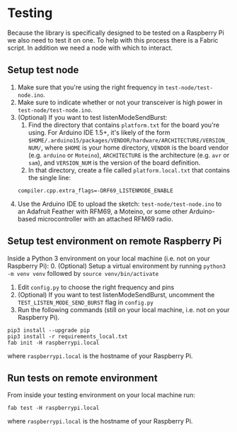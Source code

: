 # Testing
Because the library is specifically designed to be tested on a Raspberry Pi we also need to test it on one. To help with this process there is a Fabric script. In addition we need a node with which to interact.


## Setup test node
1. Make sure that you're using the right frequency in ```test-node/test-node.ino```.
2. Make sure to indicate whether or not your transceiver is high power in ```test-node/test-node.ino```.
3. (Optional) If you want to test listenModeSendBurst:
    1. Find the directory that contains ```platform.txt``` for the board you're using. For Arduino IDE 1.5+, it's likely of the form ```$HOME/.arduino15/packages/VENDOR/hardware/ARCHITECTURE/VERSION_NUM/```, where ```$HOME``` is your home directory, ```VENDOR``` is the board vendor (e.g. ```arduino``` or ```Moteino```), ```ARCHITECTURE``` is the architecture (e.g. ```avr``` or ```sam```), and ```VERSION_NUM``` is the version of the board definition.
    2. In that directory, create a file called ```platform.local.txt``` that contains the single line:
    ```
    compiler.cpp.extra_flags=-DRF69_LISTENMODE_ENABLE
    ```
4. Use the Arduino IDE to upload the sketch: ```test-node/test-node.ino``` to an Adafruit Feather with RFM69, a Moteino, or some other Arduino-based microcontroller with an attached RFM69 radio.

## Setup test environment on remote Raspberry Pi
Inside a Python 3 environment on your local machine (i.e. not on your Raspberry Pi):
0. (Optional) Setup a virtual environment by running ```python3 -m venv venv``` followed by ```source venv/bin/activate```
1. Edit ```config.py``` to choose the right frequency and pins
2. (Optional) If you want to test listenModeSendBurst, uncomment the ```TEST_LISTEN_MODE_SEND_BURST``` flag in ```config.py```
3. Run the following commands (still on your local machine, i.e. not on your Raspberry Pi).
```
pip3 install --upgrade pip
pip3 install -r requirements_local.txt
fab init -H raspberrypi.local 
```
where ```raspberrypi.local``` is the hostname of your Raspberry Pi.

## Run tests on remote environment
From inside your testing environment on your local machine run:
```
fab test -H raspberrypi.local 
```
where ```raspberrypi.local``` is the hostname of your Raspberry Pi.
